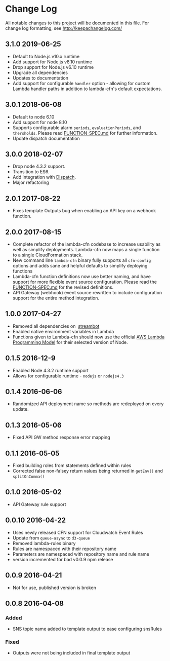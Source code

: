 # Change Log
All notable changes to this project will be documented in this file. For change log formatting, see http://keepachangelog.com/

## 3.1.0 2019-06-25

- Default to Node.js v10.x runtime
- Add support for Node.js v8.10 runtime
- Drop support for Node.js v6.10 runtime
- Upgrade all dependencies
- Updates to documentation
- Add support for configurable `handler` option - allowing for custom Lambda handler paths in addition to lambda-cfn's default expectations.

## 3.0.1 2018-06-08
- Default to node 6.10
- Add support for node 8.10
- Supports configurable alarm `periods`, `evaluationPeriods`, and `thersholds`. Please read [FUNCTION-SPEC.md](./FUNCTION-SPEC.md/#lambda-alarms) for further information.
- Update dispatch documentation

## 3.0.0 2018-02-07
- Drop node 4.3.2 support.
- Transition to ES6.
- Add integration with [Dispatch](https://github.com/mapbox/dispatch).
- Major refactoring

## 2.0.1 2017-08-22
- Fixes template Outputs bug when enabling an API key on a webhook function.

## 2.0.0 2017-08-15
- Complete refactor of the lambda-cfn codebase to increase usability as well as simplify deployments. Lambda-cfn now maps a single function to a single CloudFormation stack.
- New command line `lambda-cfn` binary fully supports all `cfn-config` options and adds sane and helpful defaults to simplify deploying functions
- Lambda-cfn function definitions now use better naming, and have support for more flexible event source configuration. Please read the [FUNCTION-SPEC.md](./FUNCTION-SPEC.md) for the revised definitions.
- API Gateway (webhook) event source rewritten to include configuration support for the entire method integration.

## 1.0.0 2017-04-27
- Removed all dependencies on  [streambot](https://github.com/mapbox/streambot)
- Enabled native environment variables in Lambda
- Functions given to Lambda-cfn should now use the official [AWS Lambda Programming Model](http://docs.aws.amazon.com/lambda/latest/dg/programming-model.html) for their selected version of Node.

## 0.1.5 2016-12-9
- Enabled Node 4.3.2 runtime support
- Allows for configurable runtime - `nodejs` or `nodejs4.3`

## 0.1.4 2016-06-06
- Randomized API deployment name so methods are redeployed on every update.

## 0.1.3 2016-05-06
- Fixed API GW method response error mapping

## 0.1.1 2016-05-05
- Fixed building roles from statements defined within rules
- Corrected false non-falsey return values being returned in `getEnv()` and `splitOnComma()`

## 0.1.0 2016-05-02
- API Gateway rule support

## 0.0.10 2016-04-22
- Uses newly released CFN support for Cloudwatch Event Rules
- Update from `queue-async` to `d3-queue`
- Removed lambda-rules binary
- Rules are namespaced with their repository name
- Parameters are namespaced with repository name and rule name
- version incremented for bad v0.0.9 npm release

## 0.0.9 2016-04-21
- Not for use, published version is broken

## 0.0.8 2016-04-08

### Added
- SNS topic name added to template output to ease configuring snsRules

### Fixed
- Outputs were not being included in final template output
